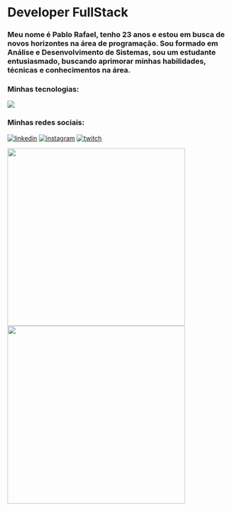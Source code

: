 # Developer FullStack

 ### Meu nome é Pablo Rafael, tenho 23 anos e estou em busca de novos horizontes na área de programação. Sou formado em Análise e Desenvolvimento de Sistemas, sou um estudante entusiasmado, buscando aprimorar minhas habilidades, técnicas e conhecimentos na área. 
<div style="display: inline_block">
<p>
   <h3>Minhas tecnologias:</h2>
  <a href="https://skillicons.dev">
    <img src="https://skillicons.dev/icons?i=html,css,javascript,ts,react,nodejs,docker,postgres,mongodb,git" />
  </a>
</p>
</div>

<h3>Minhas redes sociais:</h2>

[![linkedin](https://img.shields.io/badge/LinkedIn-0077B5?style=for-the-badge&logo=linkedin&logoColor=white)](https://www.linkedin.com/in/pablo-rafael-1372a2279/)
[![instagram](https://img.shields.io/badge/Instagram-E4405F?style=for-the-badge&logo=instagram&logoColor=white)](https://www.instagram.com/pablo_rafaelk/)
[![twitch](https://img.shields.io/badge/Twitch-9146FF?style=for-the-badge&logo=twitch&logoColor=white)](https://www.twitch.tv/oitavozero)


<a href="https://github.com/anuraghazra/github-readme-stats">
  <img width=400 align="center" src="https://github-readme-stats.vercel.app/api?username=PabloRafael-coder" />
</a>
<a href="https://github.com/anuraghazra/convoychat">
  <img width=400 align="center" src="https://github-readme-stats.vercel.app/api/top-langs?username=PabloRafael-coder&layout=compact&langs_count=10&card_width=320" />
</a>
